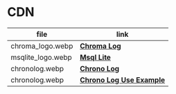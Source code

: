# CDN

| file | link |
| ---- | ---- |
| chroma_logo.webp | [**Chroma Log**](https://cdn.jsdelivr.net/gh/tutosrivegamerLQ/images-projects-srm-trg@refs/heads/main/modules/chromalog_logo.webp) |
| msqlite_logo.webp | [**Msql Lite**](https://cdn.jsdelivr.net/gh/tutosrivegamerLQ/images-projects-srm-trg@refs/heads/main/modules/msqlite_logo.webp) |
| chronolog.webp | [**Chrono Log**](https://cdn.jsdelivr.net/gh/tutosrivegamerLQ/images-projects-srm-trg@refs/heads/main/modules/chronolog_logo.webp) |
| chronolog.webp | [**Chrono Log Use Example**](https://cdn.jsdelivr.net/gh/tutosrivegamerLQ/images-projects-srm-trg@main/modules/chromolog.gif) |

